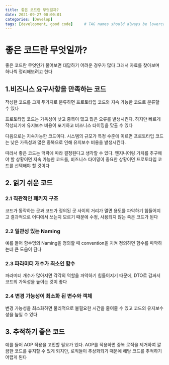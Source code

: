 ```yaml
---
title: 좋은 코드란 무엇일까?
date: 2021-09-27 00:00:01
categories: [Develop]
tags: [development, good code]     # TAG names should always be lowercase
---
```

# 좋은 코드란 무엇일까?

좋은 코드란 무엇인가 물어보면 대답하기 어려운 경우가 많다
그래서 자료를 찾아보며 하나씩 정리해보려고 한다

## 1.비즈니스 요구사항을 만족하는 코드

작성한 코드를 크게 두가지로 분류하면 프로토타입 코드와 지속 가능한 코드로 분류할 수 있다

프로토타입 코드는 가독성이 낮고 중복이 많고 많은 오류를 발생시킨다.
하지만 빠르게 작성되기에 유지보수 비용이 포기하고 비즈니스 타이밍을 맞출 수 있다

다음으로는 지속가능한 코드이다.
시스템의 규모가 특정 수준에 이르면 프로토타입 코드는 낮은 가독성과 많은 중복으로 인해 유지보수 비용을 발생시킨다.

따라서 좋은 코드는 맥락에 따라 결정된다고 생각할 수 있다.
엔지니어링 가치를 추구해야 할 상황이면 지속 가능한 코드를, 비즈니스 타이밍이 중요한 상황이면 프로토타입 코드를 선택해야 할 것이다


## 2. 읽기 쉬운 코드

### 2.1 직관적인 패키지 구조
코드가 동작하는 곳과 코드가 정의된 곳 사이의 거리가 멀면 용도를 파악하기 힘들어지고
결과적으로 어디에서 쓰는지 모르기 때문에 수정, 사용되지 않는 죽은 코드가 된다

### 2.2 일관성 있는 Naming
예를 들어 함수명의 Naming을 정의할 때 convention을 지켜 정의하면 함수를 파악하는데 큰 도움이 된다

### 2.3 파라미터 개수가 최소인 함수
파라미터 개수가 많아지면 각각의 역할을 파악하기 힘들어지기 때문에, DTO로 감싸서 코드의 가독성을 높이는 것이 좋다

### 2.4 변경 가능성이 최소화 된 변수와 객체
변경 가능성을 최소화하면 물리적으로 불필요한 시간을 줄여줄 수 있고 코드의 유지보수성을 높일 수 있다

## 3. 추적하기 좋은 코드

예를 들어 AOP 적용을 고민할 필요가 있다.
AOP를 적용하면 중복 로직을 제거하여 깔끔한 코드를 유지할 수 있게 되지만,
로직들이 추상화되기 때문에 해당 코드를 추적하기 어렵게 된다
